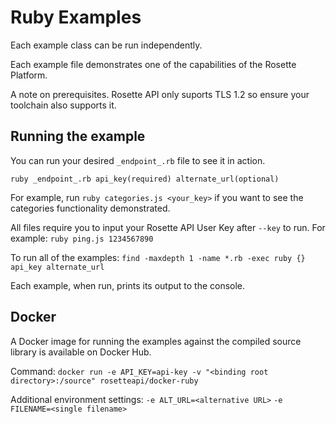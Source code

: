 Ruby Examples
============
Each example class can be run independently.

Each example file demonstrates one of the capabilities of the Rosette Platform.

A note on prerequisites. Rosette API only suports TLS 1.2 so ensure your toolchain also supports it.

## Running the example
You can run your desired `_endpoint_.rb` file to see it in action.

`ruby _endpoint_.rb api_key(required) alternate_url(optional)`

For example, run `ruby categories.js <your_key>` if you want to see the categories
functionality demonstrated.

All files require you to input your Rosette API User Key after `--key` to run.
For example: `ruby ping.js 1234567890`

To run all of the examples:
`find -maxdepth 1 -name *.rb -exec ruby {} api_key alternate_url`

Each example, when run, prints its output to the console.

## Docker ##
A Docker image for running the examples against the compiled source library is available on Docker Hub.

Command: `docker run -e API_KEY=api-key -v "<binding root directory>:/source" rosetteapi/docker-ruby`

Additional environment settings:
`-e ALT_URL=<alternative URL>`
`-e FILENAME=<single filename>`

